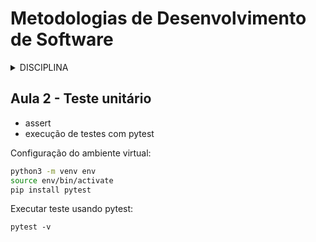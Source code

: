 # Metodologias de Desenvolvimento de Software

<details>
<summary>DISCIPLINA</summary>

- **[AVA](https://ava.ifpr.edu.br/course/view.php?id=13094)**
- Curso: TADS
- Período: 5°
- Horário: segunda, 19:00 às 22:20 (Lab 1)
- Período letivo: 2025/1
- Período aulas: 10/03/25 à jul/25
- **[Repositório](https://github.com/fscheidt/metodologias)**

</details>

## Aula 2 - Teste unitário
- assert
- execução de testes com pytest

Configuração do ambiente virtual:
```bash
python3 -m venv env
source env/bin/activate
pip install pytest
```

Executar teste usando pytest:

```console
pytest -v
```

